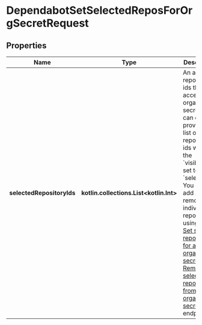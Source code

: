 
# DependabotSetSelectedReposForOrgSecretRequest

## Properties
Name | Type | Description | Notes
------------ | ------------- | ------------- | -------------
**selectedRepositoryIds** | **kotlin.collections.List&lt;kotlin.Int&gt;** | An array of repository ids that can access the organization secret. You can only provide a list of repository ids when the &#x60;visibility&#x60; is set to &#x60;selected&#x60;. You can add and remove individual repositories using the [Set selected repositories for an organization secret](https://docs.github.com/rest/dependabot/secrets#set-selected-repositories-for-an-organization-secret) and [Remove selected repository from an organization secret](https://docs.github.com/rest/dependabot/secrets#remove-selected-repository-from-an-organization-secret) endpoints. | 



